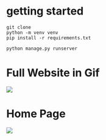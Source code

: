 # getting started

```
git clone
python -m venv venv
pip install -r requirements.txt
```

```python
python manage.py runserver
```

# Full Website in Gif

<img src="screenshots/full.gif" />

# Home Page

<img src="screenshots/home.png" />
